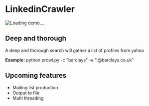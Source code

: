 # LinkedinCrawler

[![Loading demo....](https://j.gifs.com/gJ5J6D.gif)](https://www.youtube.com/watch?v=ZeIJW4dunUo)


## Deep and thorough
A deep and thorough search will gather a list of profiles from yahoo

**Example:**  python prowl.py -c "barclays" -e "<fn>.<ln>@barclays.co.uk"

## Upcoming features ##
- Mailing list production
- Output to file
- Multi threading
